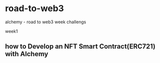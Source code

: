 # road-to-web3
alchemy  - road to web3 week challengs

week1
## how to Develop an NFT Smart Contract(ERC721) with Alchemy

